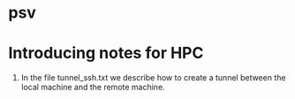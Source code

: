 # psv

# Introducing notes for HPC

1. In the file tunnel_ssh.txt we describe how to create a tunnel between the local machine and the remote machine.   
